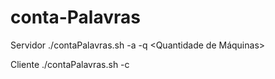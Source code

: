 # conta-Palavras
Servidor
./contaPalavras.sh -a <arquivo> -q <Quantidade de Máquinas>

Cliente
./contaPalavras.sh -c <Ip do Servidor>
